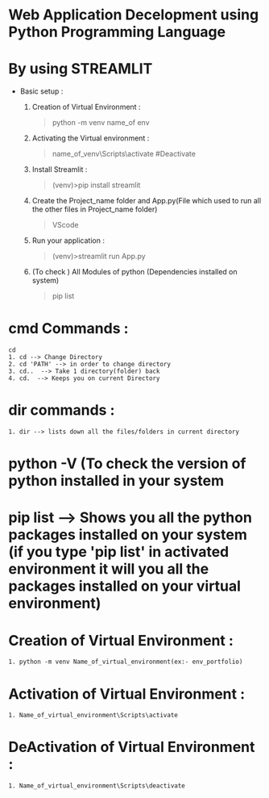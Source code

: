 # Web Application Decelopment using Python Programming Language
# By using STREAMLIT
* Basic setup :
   1. Creation of Virtual Environment :
      > python -m venv name_of env

   2. Activating the Virtual environment :
      > name_of_venv\Scripts\activate            #Deactivate

   3. Install Streamlit :
      >(venv)>pip install streamlit

   4. Create the Project_name folder and App.py(File which used to run all the other files in Project_name folder)
      >VScode

   5. Run your application :
      >(venv)>streamlit run App.py

   6. (To check ) All Modules of python (Dependencies installed on system)
      > pip list


# cmd Commands :
    cd
    1. cd --> Change Directory
    2. cd 'PATH' --> in order to change directory
    3. cd..  --> Take 1 directory(folder) back
    4. cd.  --> Keeps you on current Directory

# dir commands :
    1. dir --> lists down all the files/folders in current directory

# python -V  (To check the version of python installed in your system

# pip list --> Shows you all the python packages installed on your system (if you type 'pip list' in activated environment it will you all the packages installed on your virtual environment)

# Creation of Virtual Environment : 
    1. python -m venv Name_of_virtual_environment(ex:- env_portfolio)
    
# Activation of Virtual Environment :
    1. Name_of_virtual_environment\Scripts\activate

# DeActivation of Virtual Environment :
    1. Name_of_virtual_environment\Scripts\deactivate


    
  
